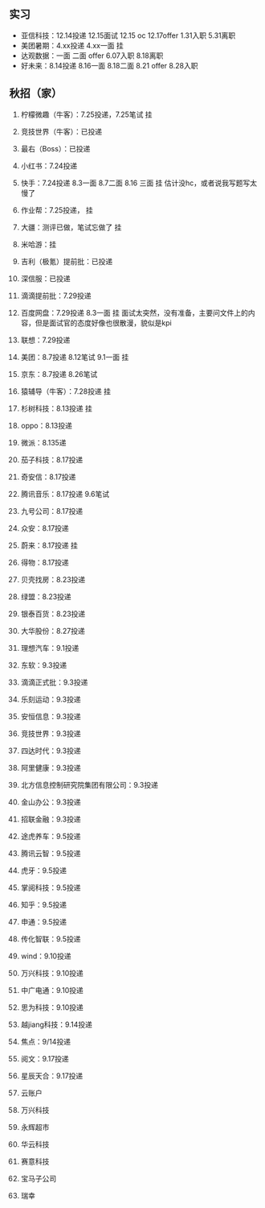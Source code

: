 

## 实习

- 亚信科技：12.14投递 12.15面试 12.15 oc 12.17offer 1.31入职 5.31离职
- 美团暑期：4.xx投递 4.xx一面 挂
- 达观数据：一面 二面 offer 6.07入职 8.18离职
- 好未来：8.14投递 8.16一面 8.18二面 8.21 offer 8.28入职

## 秋招（家）

1. 柠檬微趣（牛客）：7.25投递，7.25笔试 挂

2. 竞技世界（牛客）：已投递

3. 最右（Boss）：已投递

4. 小红书：7.24投递

5. 快手：7.24投递 8.3一面 8.7二面 8.16 三面 挂 估计没hc，或者说我写题写太慢了

6. 作业帮：7.25投递， 挂

7. 大疆：测评已做，笔试忘做了 挂

8. 米哈游：挂

9. 吉利（极氪）提前批：已投递

10. 深信服：已投递

11. 滴滴提前批：7.29投递

12. 百度网盘：7.29投递 8.3一面 挂 面试太突然，没有准备，主要问文件上的内容，但是面试官的态度好像也很散漫，貌似是kpi

13. 联想：7.29投递

14. 美团：8.7投递 8.12笔试 9.1一面 挂

15. 京东：8.7投递 8.26笔试

16. 猿辅导（牛客）：7.28投递 挂

17. 杉树科技：8.13投递 挂

18. oppo：8.13投递

19. 微派：8.135递

20. 茄子科技：8.17投递

21. 奇安信：8.17投递

22. 腾讯音乐：8.17投递 9.6笔试

23. 九号公司：8.17投递

24. 众安：8.17投递

25. 蔚来：8.17投递 挂

26. 得物：8.17投递

27. 贝壳找房：8.23投递

28. 绿盟：8.23投递

29. 银泰百货：8.23投递

30. 大华股份：8.27投递

31. 理想汽车：9.1投递

32. 东软：9.3投递

33. 滴滴正式批：9.3投递

34. 乐刻运动：9.3投递

35. 安恒信息：9.3投递

36. 竞技世界：9.3投递

37. 四达时代：9.3投递

38. 阿里健康：9.3投递

39. 北方信息控制研究院集团有限公司：9.3投递

40. 金山办公：9.3投递

41. 招联金融：9.3投递

42. 途虎养车：9.5投递

43. 腾讯云智：9.5投递

44. 虎牙：9.5投递

45. 掌阅科技：9.5投递

46. 知乎：9.5投递

47. 申通：9.5投递

48. 传化智联：9.5投递

49. wind：9.10投递

50. 万兴科技：9.10投递

51. 中广电通：9.10投递

52. 思为科技：9.10投递

53. 越jiang科技：9.14投递

54. 焦点：9/14投递

55. 阅文：9.17投递

56. 星辰天合：9.17投递

57. 云账户

58. 万兴科技

59. 永辉超市

60. 华云科技

61. 赛意科技

62. 宝马子公司

63. 瑞幸

    


